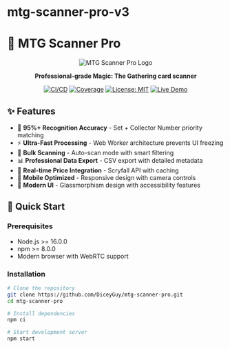 # mtg-scanner-pro-v3

# 🚀 MTG Scanner Pro

<div align="center">

![MTG Scanner Pro Logo](docs/images/logo.png)

**Professional-grade Magic: The Gathering card scanner**

[![CI/CD](https://github.com/DiceyGuy/mtg-scanner-pro/actions/workflows/ci.yml/badge.svg)](https://github.com/DiceyGuy/mtg-scanner-pro/actions/workflows/ci.yml)
[![Coverage](https://codecov.io/gh/DiceyGuy/mtg-scanner-pro/branch/main/graph/badge.svg)](https://codecov.io/gh/DiceyGuy/mtg-scanner-pro)
[![License: MIT](https://img.shields.io/badge/License-MIT-yellow.svg)](https://opensource.org/licenses/MIT)
[![Live Demo](https://img.shields.io/badge/Demo-Live-green.svg)](https://DiceyGuy.github.io/mtg-scanner-pro)

</div>

## ✨ Features

- 🎯 **95%+ Recognition Accuracy** - Set + Collector Number priority matching
- ⚡ **Ultra-Fast Processing** - Web Worker architecture prevents UI freezing
- 🚀 **Bulk Scanning** - Auto-scan mode with smart filtering
- 📊 **Professional Data Export** - CSV export with detailed metadata
- 🔄 **Real-time Price Integration** - Scryfall API with caching
- 📱 **Mobile Optimized** - Responsive design with camera controls
- 🎨 **Modern UI** - Glassmorphism design with accessibility features

## 🚀 Quick Start

### Prerequisites
- Node.js >= 16.0.0
- npm >= 8.0.0
- Modern browser with WebRTC support

### Installation

```bash
# Clone the repository
git clone https://github.com/DiceyGuy/mtg-scanner-pro.git
cd mtg-scanner-pro

# Install dependencies
npm ci

# Start development server
npm start
